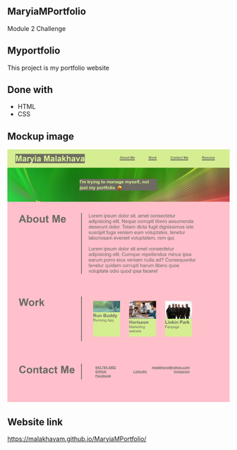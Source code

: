 ## MaryiaMPortfolio

Module 2 Challenge

## Myportfolio
This project is my portfolio website

## Done with
* HTML <br/>
* CSS

## Mockup image <br/>
![Mockup-image](./assets/images/ScreenShot.png)

## Website link

https://malakhavam.github.io/MaryiaMPortfolio/



